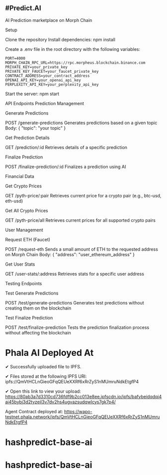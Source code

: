 ## #Predict.AI


AI Prediction marketplace on Morph Chain



Setup

Clone the repository
Install dependencies:
npm install

Create a .env file in the root directory with the following variables:

```
PORT=4000
MORPH_CHAIN_RPC_URL=https://rpc.morpheus.blockchain.binance.com
PRIVATE_KEY=your_private_key
PRIVATE_KEY_FAUCET=your_faucet_private_key
CONTRACT_ADDRESS=your_contract_address
OPENAI_API_KEY=your_openai_api_key
PERPLEXITY_API_KEY=your_perplexity_api_key
```
Start the server:
npm start


API Endpoints
Prediction Management

Generate Predictions

POST /generate-predictions
Generates predictions based on a given topic
Body: { "topic": "your topic" }


Get Prediction Details

GET /prediction/:id
Retrieves details of a specific prediction


Finalize Prediction

POST /finalize-prediction/:id
Finalizes a prediction using AI



Financial Data

Get Crypto Prices

GET /pyth-price/:pair
Retrieves current price for a crypto pair (e.g., btc-usd, eth-usd)


Get All Crypto Prices

GET /pyth-price/all
Retrieves current prices for all supported crypto pairs



User Management

Request ETH (Faucet)

POST /request-eth
Sends a small amount of ETH to the requested address on Morph Chain
Body: { "address": "user_ethereum_address" }


Get User Stats

GET /user-stats/:address
Retrieves stats for a specific user address



Testing Endpoints

Test Generate Predictions

POST /test/generate-predictions
Generates test predictions without creating them on the blockchain


Test Finalize Prediction

POST /test/finalize-prediction
Tests the prediction finalization process without affecting the blockchain



# Phala AI Deployed At

✔ Successfully uploaded file to IPFS.

✔ Files stored at the following IPFS URI: ipfs://QmVtHCLnGieoGFqQEUeXXRf6xRrZyS1nMUmruNdkEtgfP4

✔ Open this link to view your upload: https://80ab3a7d3310cd736fdf9b2cc013e8ee.ipfscdn.io/ipfs/bafybeidqdqi4ai45bybj3d2tyzeil3v7dv2hs4ugvazsudqwlcys7gk7p4/


Agent Contract deployed at: https://wapo-testnet.phala.network/ipfs/QmVtHCLnGieoGFqQEUeXXRf6xRrZyS1nMUmruNdkEtgfP4
# hashpredict-base-ai
# hashpredict-base-ai
